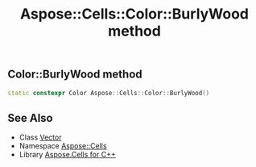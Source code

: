 ﻿---
title: Aspose::Cells::Color::BurlyWood method
linktitle: BurlyWood
second_title: Aspose.Cells for C++ API Reference
description: 'How to use BurlyWood method of Aspose::Cells::Color class in C++.'
type: docs
weight: 8800
url: /cpp/aspose.cells/color/burlywood/
---
## Color::BurlyWood method




```cpp
static constexpr Color Aspose::Cells::Color::BurlyWood()
```

## See Also

* Class [Vector](../../vector/)
* Namespace [Aspose::Cells](../../)
* Library [Aspose.Cells for C++](../../../)

